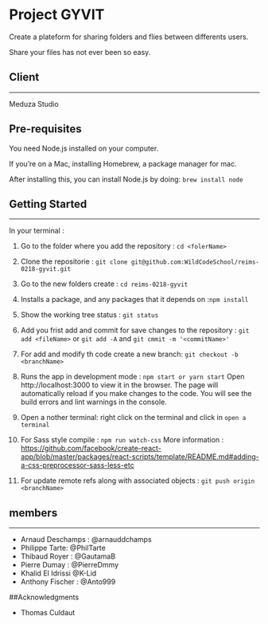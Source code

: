 # Project GYVIT

Create a plateform for sharing folders and flies between differents users.

Share your files has not ever been so easy.

## Client

---

Meduza Studio

## Pre-requisites

You need Node.js installed on your computer.

If you’re on a Mac, installing Homebrew, a package manager for mac.

After installing this, you can install Node.js by doing: `brew install node`

## Getting Started

---

In your terminal :

1.  Go to the folder where you add the repository : `cd <folerName>`

2.  Clone the repositorie : `git clone git@github.com:WildCodeSchool/reims-0218-gyvit.git`

3.  Go to the new folders create : `cd reims-0218-gyvit`

4.  Installs a package, and any packages that it depends on :`npm install`

5.  Show the working tree status : `git status`

6.  Add you frist add and commit for save changes to the repository : `git add <fileName>` or `git add -A` and `git cmmit -m '<commitName>'`

7.  For add and modify th code create a new branch: `git checkout -b <branchName>`

8.  Runs the app in development mode : `npm start or yarn start`
    Open http://localhost:3000 to view it in the browser.
    The page will automatically reload if you make changes to the code.
    You will see the build errors and lint warnings in the console.

9.  Open a nother terminal: right click on the terminal and click in `open a terminal`

10. For Sass style compile : `npm run watch-css`
    More information : https://github.com/facebook/create-react-app/blob/master/packages/react-scripts/template/README.md#adding-a-css-preprocessor-sass-less-etc

11. For update remote refs along with associated objects : `git push origin <branchName>`

## members

---

- Arnaud Deschamps : @arnauddchamps
- Philippe Tarte: @PhilTarte
- Thibaud Royer : @GautamaB
- Pierre Dumay : @PierreDmmy
- Khalid El Idrissi @K-Lid
- Anthony Fischer : @Anto999

##Acknowledgments

- Thomas Culdaut
